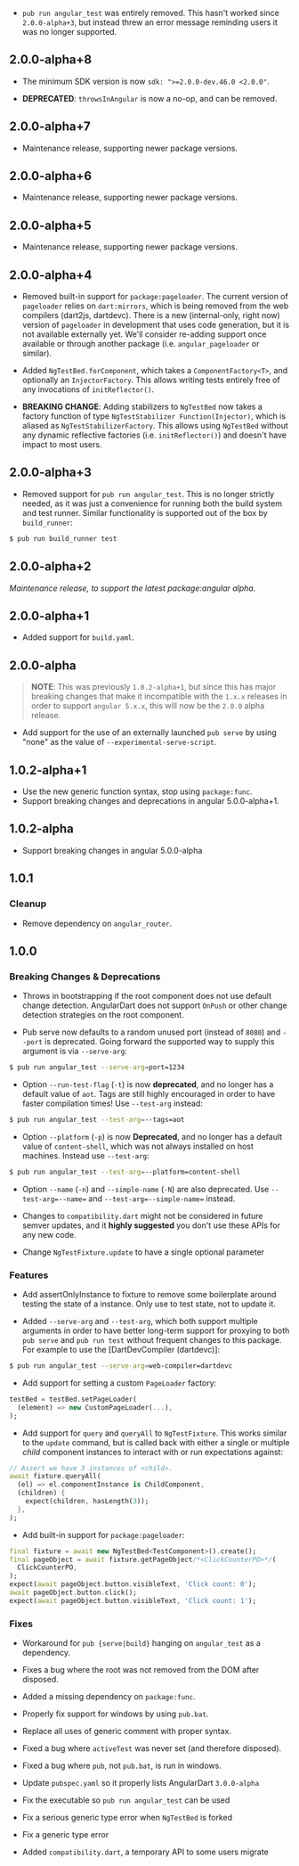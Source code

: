 *   `pub run angular_test` was entirely removed. This hasn't worked since
    `2.0.0-alpha+3`, but instead threw an error message reminding users it was
    no longer supported.

## 2.0.0-alpha+8

*   The minimum SDK version is now `sdk: ">=2.0.0-dev.46.0 <2.0.0"`.

*   **DEPRECATED**: `throwsInAngular` is now a no-op, and can be removed.

## 2.0.0-alpha+7

*   Maintenance release, supporting newer package versions.

## 2.0.0-alpha+6

*   Maintenance release, supporting newer package versions.

## 2.0.0-alpha+5

*   Maintenance release, supporting newer package versions.

## 2.0.0-alpha+4

*   Removed built-in support for `package:pageloader`. The current version of
    `pageloader` relies on `dart:mirrors`, which is being removed from the web
    compilers (dart2js, dartdevc). There is a new (internal-only, right now)
    version of `pageloader` in development that uses code generation, but it is
    not available externally yet. We'll consider re-adding support once
    available or through another package (i.e. `angular_pageloader` or similar).

*   Added `NgTestBed.forComponent`, which takes a `ComponentFactory<T>`, and
    optionally an `InjectorFactory`. This allows writing tests entirely free of
    any invocations of `initReflector()`.

*   **BREAKING CHANGE**: Adding stabilizers to `NgTestBed` now takes a factory
    function of type `NgTestStabilizer Function(Injector)`, which is aliased as
    `NgTestStabilizerFactory`. This allows using `NgTestBed` without any dynamic
    reflective factories (i.e. `initReflector()`) and doesn't have impact to
    most users.

## 2.0.0-alpha+3

*   Removed support for `pub run angular_test`. This is no longer strictly
    needed, as it was just a convenience for running both the build system and
    test runner. Similar functionality is supported out of the box by
    `build_runner`:

```bash
$ pub run build_runner test
```

## 2.0.0-alpha+2

_Maintenance release, to support the latest package:angular alpha._

## 2.0.0-alpha+1

*   Added support for `build.yaml`.

## 2.0.0-alpha

> **NOTE**: This was previously `1.0.2-alpha+1`, but since this has major
> breaking changes that make it incompatible with the `1.x.x` releases in order
> to support `angular 5.x.x`, this will now be the `2.0.0` alpha release.

*   Add support for the use of an externally launched `pub serve` by using
    "none" as the value of `--experimental-serve-script`.

## 1.0.2-alpha+1

*   Use the new generic function syntax, stop using `package:func`.
*   Support breaking changes and deprecations in angular 5.0.0-alpha+1.

## 1.0.2-alpha

*   Support breaking changes in angular 5.0.0-alpha

## 1.0.1

### Cleanup

*   Remove dependency on `angular_router`.

## 1.0.0

### Breaking Changes & Deprecations

*   Throws in bootstrapping if the root component does not use default change
    detection. AngularDart does not support `OnPush` or other change detection
    strategies on the root component.

*   Pub serve now defaults to a random unused port (instead of `8080`) and
    `--port` is deprecated. Going forward the supported way to supply this
    argument is via `--serve-arg`:

```bash
$ pub run angular_test --serve-arg=port=1234
```

*   Option `--run-test-flag` (`-t`) is now **deprecated**, and no longer has a
    default value of `aot`. Tags are still highly encouraged in order to have
    faster compilation times! Use `--test-arg` instead:

```bash
$ pub run angular_test --test-arg=--tags=aot
```

*   Option `--platform` (`-p`) is now **Deprecated**, and no longer has a
    default value of `content-shell`, which was not always installed on host
    machines. Instead use `--test-arg`:

```bash
$ pub run angular_test --test-arg=--platform=content-shell
```

*   Option `--name` (`-n`) and `--simple-name` (`-N`) are also deprecated. Use
    `--test-arg=--name=` and `--test-arg=--simple-name=` instead.

*   Changes to `compatibility.dart` might not be considered in future semver
    updates, and it **highly suggested** you don't use these APIs for any new
    code.

*   Change `NgTestFixture.update` to have a single optional parameter

### Features

*   Add assertOnlyInstance to fixture to remove some boilerplate around testing
    the state of a instance. Only use to test state, not to update it.

*   Added `--serve-arg` and `--test-arg`, which both support multiple arguments
    in order to have better long-term support for proxying to both `pub serve`
    and `pub run test` without frequent changes to this package. For example to
    use the [DartDevCompiler (dartdevc)]:

```bash
$ pub run angular_test --serve-arg=web-compiler=dartdevc
```

*   Add support for setting a custom `PageLoader` factory:

```dart
testBed = testBed.setPageLoader(
  (element) => new CustomPageLoader(...),
);
```

*   Add support for `query` and `queryAll` to `NgTestFixture`. This works
    similar to the `update` command, but is called back with either a single or
    multiple _child_ component instances to interact with or run expectations
    against:

```dart
// Assert we have 3 instances of <child>.
await fixture.queryAll(
  (el) => el.componentInstance is ChildComponent,
  (children) {
    expect(children, hasLength(3));
  },
);
```

*   Add built-in support for `package:pageloader`:

```dart
final fixture = await new NgTestBed<TestComponent>().create();
final pageObject = await fixture.getPageObject/*<ClickCounterPO>*/(
  ClickCounterPO,
);
expect(await pageObject.button.visibleText, 'Click count: 0');
await pageObject.button.click();
expect(await pageObject.button.visibleText, 'Click count: 1');
```

### Fixes

*   Workaround for `pub {serve|build}` hanging on `angular_test` as a
    dependency.

*   Fixes a bug where the root was not removed from the DOM after disposed.

*   Added a missing dependency on `package:func`.

*   Properly fix support for windows by using `pub.bat`.

*   Replace all uses of generic comment with proper syntax.

*   Fixed a bug where `activeTest` was never set (and therefore disposed).

*   Fixed a bug where `pub`, not `pub.bat`, is run in windows.

*   Update `pubspec.yaml` so it properly lists AngularDart `3.0.0-alpha`

*   Fix the executable so `pub run angular_test` can be used

*   Fix a serious generic type error when `NgTestBed` is forked

*   Fix a generic type error

*   Added `compatibility.dart`, a temporary API to some users migrate
